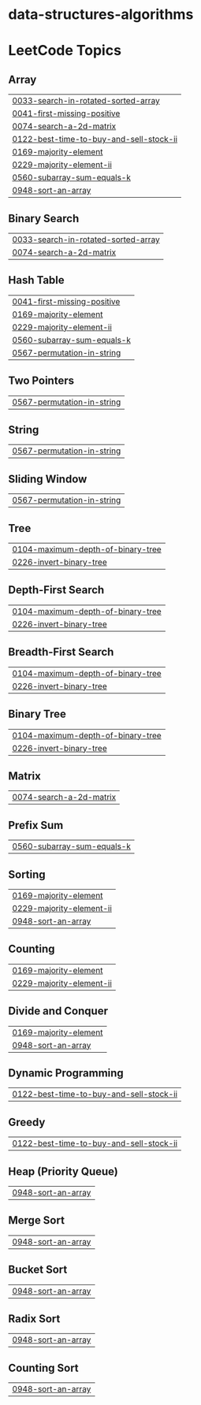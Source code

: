 # data-structures-algorithms
<!---LeetCode Topics Start-->
# LeetCode Topics
## Array
|  |
| ------- |
| [0033-search-in-rotated-sorted-array](https://github.com/sarathi12/data-structures-algorithms/tree/master/0033-search-in-rotated-sorted-array) |
| [0041-first-missing-positive](https://github.com/sarathi12/data-structures-algorithms/tree/master/0041-first-missing-positive) |
| [0074-search-a-2d-matrix](https://github.com/sarathi12/data-structures-algorithms/tree/master/0074-search-a-2d-matrix) |
| [0122-best-time-to-buy-and-sell-stock-ii](https://github.com/sarathi12/data-structures-algorithms/tree/master/0122-best-time-to-buy-and-sell-stock-ii) |
| [0169-majority-element](https://github.com/sarathi12/data-structures-algorithms/tree/master/0169-majority-element) |
| [0229-majority-element-ii](https://github.com/sarathi12/data-structures-algorithms/tree/master/0229-majority-element-ii) |
| [0560-subarray-sum-equals-k](https://github.com/sarathi12/data-structures-algorithms/tree/master/0560-subarray-sum-equals-k) |
| [0948-sort-an-array](https://github.com/sarathi12/data-structures-algorithms/tree/master/0948-sort-an-array) |
## Binary Search
|  |
| ------- |
| [0033-search-in-rotated-sorted-array](https://github.com/sarathi12/data-structures-algorithms/tree/master/0033-search-in-rotated-sorted-array) |
| [0074-search-a-2d-matrix](https://github.com/sarathi12/data-structures-algorithms/tree/master/0074-search-a-2d-matrix) |
## Hash Table
|  |
| ------- |
| [0041-first-missing-positive](https://github.com/sarathi12/data-structures-algorithms/tree/master/0041-first-missing-positive) |
| [0169-majority-element](https://github.com/sarathi12/data-structures-algorithms/tree/master/0169-majority-element) |
| [0229-majority-element-ii](https://github.com/sarathi12/data-structures-algorithms/tree/master/0229-majority-element-ii) |
| [0560-subarray-sum-equals-k](https://github.com/sarathi12/data-structures-algorithms/tree/master/0560-subarray-sum-equals-k) |
| [0567-permutation-in-string](https://github.com/sarathi12/data-structures-algorithms/tree/master/0567-permutation-in-string) |
## Two Pointers
|  |
| ------- |
| [0567-permutation-in-string](https://github.com/sarathi12/data-structures-algorithms/tree/master/0567-permutation-in-string) |
## String
|  |
| ------- |
| [0567-permutation-in-string](https://github.com/sarathi12/data-structures-algorithms/tree/master/0567-permutation-in-string) |
## Sliding Window
|  |
| ------- |
| [0567-permutation-in-string](https://github.com/sarathi12/data-structures-algorithms/tree/master/0567-permutation-in-string) |
## Tree
|  |
| ------- |
| [0104-maximum-depth-of-binary-tree](https://github.com/sarathi12/data-structures-algorithms/tree/master/0104-maximum-depth-of-binary-tree) |
| [0226-invert-binary-tree](https://github.com/sarathi12/data-structures-algorithms/tree/master/0226-invert-binary-tree) |
## Depth-First Search
|  |
| ------- |
| [0104-maximum-depth-of-binary-tree](https://github.com/sarathi12/data-structures-algorithms/tree/master/0104-maximum-depth-of-binary-tree) |
| [0226-invert-binary-tree](https://github.com/sarathi12/data-structures-algorithms/tree/master/0226-invert-binary-tree) |
## Breadth-First Search
|  |
| ------- |
| [0104-maximum-depth-of-binary-tree](https://github.com/sarathi12/data-structures-algorithms/tree/master/0104-maximum-depth-of-binary-tree) |
| [0226-invert-binary-tree](https://github.com/sarathi12/data-structures-algorithms/tree/master/0226-invert-binary-tree) |
## Binary Tree
|  |
| ------- |
| [0104-maximum-depth-of-binary-tree](https://github.com/sarathi12/data-structures-algorithms/tree/master/0104-maximum-depth-of-binary-tree) |
| [0226-invert-binary-tree](https://github.com/sarathi12/data-structures-algorithms/tree/master/0226-invert-binary-tree) |
## Matrix
|  |
| ------- |
| [0074-search-a-2d-matrix](https://github.com/sarathi12/data-structures-algorithms/tree/master/0074-search-a-2d-matrix) |
## Prefix Sum
|  |
| ------- |
| [0560-subarray-sum-equals-k](https://github.com/sarathi12/data-structures-algorithms/tree/master/0560-subarray-sum-equals-k) |
## Sorting
|  |
| ------- |
| [0169-majority-element](https://github.com/sarathi12/data-structures-algorithms/tree/master/0169-majority-element) |
| [0229-majority-element-ii](https://github.com/sarathi12/data-structures-algorithms/tree/master/0229-majority-element-ii) |
| [0948-sort-an-array](https://github.com/sarathi12/data-structures-algorithms/tree/master/0948-sort-an-array) |
## Counting
|  |
| ------- |
| [0169-majority-element](https://github.com/sarathi12/data-structures-algorithms/tree/master/0169-majority-element) |
| [0229-majority-element-ii](https://github.com/sarathi12/data-structures-algorithms/tree/master/0229-majority-element-ii) |
## Divide and Conquer
|  |
| ------- |
| [0169-majority-element](https://github.com/sarathi12/data-structures-algorithms/tree/master/0169-majority-element) |
| [0948-sort-an-array](https://github.com/sarathi12/data-structures-algorithms/tree/master/0948-sort-an-array) |
## Dynamic Programming
|  |
| ------- |
| [0122-best-time-to-buy-and-sell-stock-ii](https://github.com/sarathi12/data-structures-algorithms/tree/master/0122-best-time-to-buy-and-sell-stock-ii) |
## Greedy
|  |
| ------- |
| [0122-best-time-to-buy-and-sell-stock-ii](https://github.com/sarathi12/data-structures-algorithms/tree/master/0122-best-time-to-buy-and-sell-stock-ii) |
## Heap (Priority Queue)
|  |
| ------- |
| [0948-sort-an-array](https://github.com/sarathi12/data-structures-algorithms/tree/master/0948-sort-an-array) |
## Merge Sort
|  |
| ------- |
| [0948-sort-an-array](https://github.com/sarathi12/data-structures-algorithms/tree/master/0948-sort-an-array) |
## Bucket Sort
|  |
| ------- |
| [0948-sort-an-array](https://github.com/sarathi12/data-structures-algorithms/tree/master/0948-sort-an-array) |
## Radix Sort
|  |
| ------- |
| [0948-sort-an-array](https://github.com/sarathi12/data-structures-algorithms/tree/master/0948-sort-an-array) |
## Counting Sort
|  |
| ------- |
| [0948-sort-an-array](https://github.com/sarathi12/data-structures-algorithms/tree/master/0948-sort-an-array) |
<!---LeetCode Topics End-->